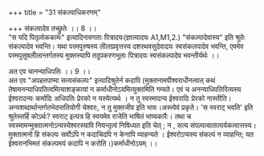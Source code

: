 +++
title = "31 संकल्पाधिकरणम्"

+++
संकल्पादेव तच्छ्रुतेः ।। 8 ।।   
"स यदि पितृलोककामः" इत्यादिनावगताः पित्रादयः(ज्ञात्यादयः A1,M1,2.) "संकल्पादेवास्य" इति श्रुतेः संकल्पादेव भवन्ति। यथा परमपुरुषस्य लीलाप्रवृत्तस्य दशरथवसुदेवादयः स्वसंकलपादेव भवन्ति, एवमेव परमपुसुषलीलान्तर्गतस्य मुक्तस्यापि तदुपकरणभूताः पित्रादयः स्वसंकल्पादेव भवन्तीर्यर्थः ।।

अत एव चानन्याधिपतिः ।। 9 ।।  
अत एव "अपहतपाप्मा सत्यसंकल्पः" इत्यादिश्रुतेर्न कदापि (मुक्तानामपीश्वराधीनत्वात् कथं तेषामनन्याधिपतित्वमित्याशङ्कायां न कर्माधीनोऽयमित्युक्तमिति गम्यते। एवं च अनन्याधिपतिरित्यस्य ईश्वरादन्यः कर्मादिः अधिपतिः प्रेरको न यस्येत्यर्थः । न तु स्वस्मादन्य ईश्वरादिः प्रेरको नास्तीति। अन्यशब्दार्थान्तर्गतभेदप्ततियोगी चेश्वरः, न तु मुक्तजीव इति भावः।अस्त्वेवं प्रकृते। 'स स्वराट् भवति' इति श्रुतेस्तर्हि कोऽर्थः? स्वराट् इत्यत्र हि स्वयमेव राजेति भाषितं भाष्यकारैः। तथा च स्वस्मामन्मुक्तात्मनोऽन्यस्येश्वरस्यापि नियन्तृत्वं निषिध्यत इति चेत् ; न , सत्य संपल्पत्वातात्पर्यकत्वात्तस्य। मुक्तात्मनो हि संकल्पः सर्वोऽपि न कदाचिदपि न केनापि व्याहन्यते । ईश्वरोऽप्यस्य संकल्पं न व्याहन्ति; यत ईश्वरानभिमतं संकल्पमयं कदापि न करोति।)कर्माधीनोऽयम् ।।